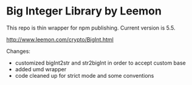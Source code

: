 # Big Integer Library by Leemon

This repo is thin wrapper for npm publishing. Current version is 5.5.

http://www.leemon.com/crypto/BigInt.html

Changes:
 - customized bigInt2str and str2bigInt in order to accept custom base
 - added umd wrapper
 - code cleaned up for strict mode and some conventions
